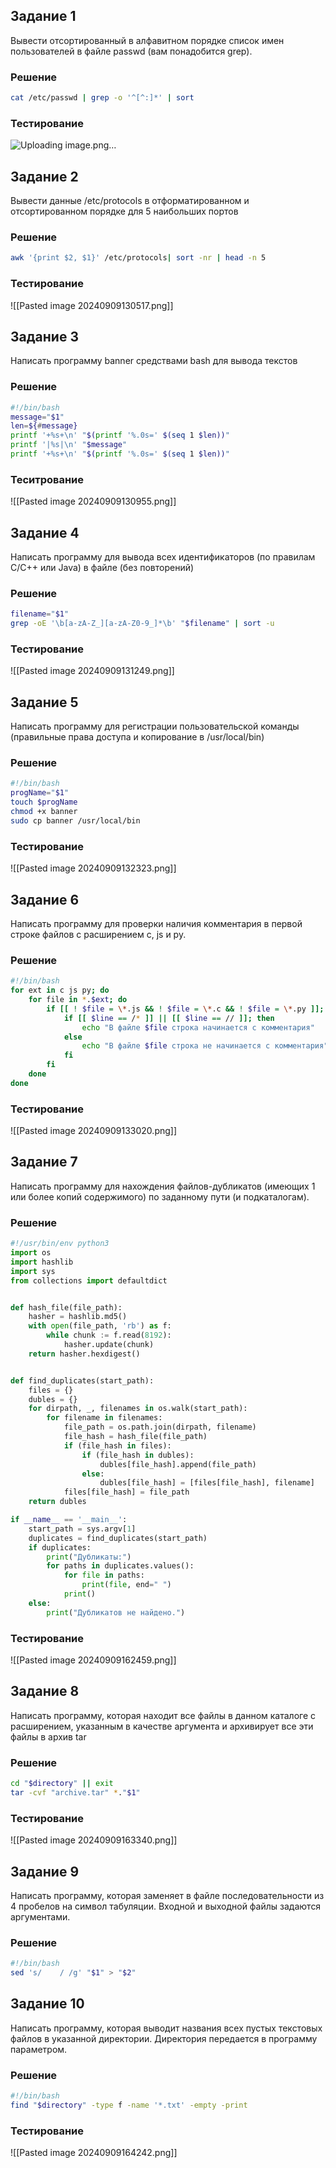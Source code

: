 ## Задание 1
Вывести отсортированный в алфавитном порядке список имен пользователей в файле passwd (вам понадобится grep).
### Решение
```bash
cat /etc/passwd | grep -o '^[^:]*' | sort
```
### Тестирование
![Uploading image.png…]()
## Задание 2
Вывести данные /etc/protocols в отформатированном и отсортированном порядке для 5 наибольших портов
### Решение
```bash
awk '{print $2, $1}' /etc/protocols| sort -nr | head -n 5 
```
### Тестирование
![[Pasted image 20240909130517.png]]
## Задание 3
Написать программу banner средствами bash для вывода текстов
### Решение
```bash
#!/bin/bash
message="$1"
len=${#message}
printf '+%s+\n' "$(printf '%.0s=' $(seq 1 $len))"
printf '|%s|\n' "$message"
printf '+%s+\n' "$(printf '%.0s=' $(seq 1 $len))"
```
### Теситрование
![[Pasted image 20240909130955.png]]
## Задание 4
Написать программу для вывода всех идентификаторов (по правилам C/C++ или Java) в файле (без повторений)
### Решение
```bash
filename="$1"
grep -oE '\b[a-zA-Z_][a-zA-Z0-9_]*\b' "$filename" | sort -u
```
### Тестирование 
![[Pasted image 20240909131249.png]]
## Задание 5
Написать программу для регистрации пользовательской команды (правильные права доступа и копирование в /usr/local/bin)
### Решение
```bash
#!/bin/bash
progName="$1"
touch $progName
chmod +x banner
sudo cp banner /usr/local/bin
```
### Тестирование
![[Pasted image 20240909132323.png]]
## Задание 6
Написать программу для проверки наличия комментария в первой строке файлов с расширением c, js и py.
### Решение
```bash
#!/bin/bash
for ext in c js py; do
    for file in *.$ext; do
    	if [[ ! $file = \*.js && ! $file = \*.c && ! $file = \*.py ]]; then
	        if [[ $line == /* ]] || [[ $line == // ]]; then
	            echo "В файле $file строка начинается с комментария"
	        else
	            echo "В файле $file строка не начинается с комментария"
	        fi
        fi
    done
done
```
### Тестирование
![[Pasted image 20240909133020.png]]
## Задание 7
Написать программу для нахождения файлов-дубликатов (имеющих 1 или более копий содержимого) по заданному пути (и подкаталогам).
### Решение
```python
#!/usr/bin/env python3
import os
import hashlib
import sys
from collections import defaultdict


def hash_file(file_path):
    hasher = hashlib.md5()
    with open(file_path, 'rb') as f:
        while chunk := f.read(8192):
            hasher.update(chunk)
    return hasher.hexdigest()


def find_duplicates(start_path):
    files = {}
    dubles = {}
    for dirpath, _, filenames in os.walk(start_path):
        for filename in filenames:
            file_path = os.path.join(dirpath, filename)
            file_hash = hash_file(file_path)
            if (file_hash in files):
                if (file_hash in dubles):
                    dubles[file_hash].append(file_path)
                else:
                    dubles[file_hash] = [files[file_hash], filename]
            files[file_hash] = file_path
    return dubles

if __name__ == '__main__':
    start_path = sys.argv[1]
    duplicates = find_duplicates(start_path)
    if duplicates:
        print("Дубликаты:")
        for paths in duplicates.values():
            for file in paths:
                print(file, end=" ")
            print()
    else:
        print("Дубликатов не найдено.")
```
### Тестирование
![[Pasted image 20240909162459.png]]
## Задание 8
Написать программу, которая находит все файлы в данном каталоге с расширением, указанным в качестве аргумента и архивирует все эти файлы в архив tar
### Решение
```bash
cd "$directory" || exit
tar -cvf "archive.tar" *."$1"
```
### Тестирование
![[Pasted image 20240909163340.png]]
## Задание 9
Написать программу, которая заменяет в файле последовательности из 4 пробелов на символ табуляции. Входной и выходной файлы задаются аргументами.
### Решение
```bash
#!/bin/bash
sed 's/    / /g' "$1" > "$2"
```
## Задание 10
Написать программу, которая выводит названия всех пустых текстовых файлов в указанной директории. Директория передается в программу параметром.
### Решение
```bash
#!/bin/bash
find "$directory" -type f -name '*.txt' -empty -print
```
### Тестирование
![[Pasted image 20240909164242.png]]
